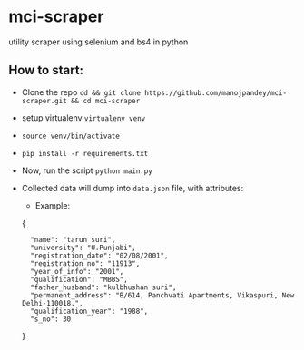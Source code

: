 # mci-scraper
utility scraper using selenium and bs4 in python

## How to start:

- Clone the repo `cd && git clone https://github.com/manojpandey/mci-scraper.git && cd mci-scraper`

- setup virtualenv `virtualenv venv`

- `source venv/bin/activate`

- `pip install -r requirements.txt`

- Now, run the script `python main.py`

- Collected data will dump into `data.json` file, with attributes:

	- Example:

	{
		
		"name": "tarun suri",
		"university": "U.Punjabi",
		"registration_date": "02/08/2001",
		"registration_no": "11913",
		"year_of_info": "2001",
		"qualification": "MBBS",
		"father_husband": "kulbhushan suri",
		"permanent_address": "B/614, Panchvati Apartments, Vikaspuri, New Delhi-110018.",
		"qualification_year": "1988",
		"s_no": 30
		
	}
